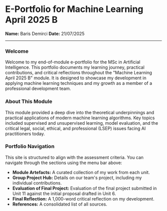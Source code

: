 # E-Portfolio for Machine Learning April 2025 B

**Name:** Baris Demirci
**Date:** 21/07/2025

---

### Welcome

Welcome to my end-of-module e-portfolio for the MSc in Artificial Intelligence. This portfolio documents my learning journey, practical contributions, and critical reflections throughout the "Machine Learning April 2025 B" module. It is designed to showcase my development in applying machine learning techniques and my growth as a member of a professional development team.

### About This Module

This module provided a deep dive into the theoretical underpinnings and practical applications of modern machine learning algorithms. Key topics included supervised and unsupervised learning, model evaluation, and the critical legal, social, ethical, and professional (LSEP) issues facing AI practitioners today.

### Portfolio Navigation

This site is structured to align with the assessment criteria. You can navigate through the sections using the menu bar above:

* **Module Artefacts:** A curated collection of my work from each unit.
* **Group Project Hub:** Details on our team's project, including my individual contributions.
* **Evaluation of Final Project:** Evaluation of the final project submitted in Unit 11 against the initial proposal drafted in Unit 6.
* **Final Reflection:** A 1,000-word critical reflection on my development.
* **References:** A consolidated list of all sources.
